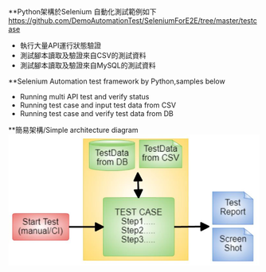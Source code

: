 **Python架構於Selenium 自動化測試範例如下
https://github.com/DemoAutomationTest/SeleniumForE2E/tree/master/testcase
- 執行大量API運行狀態驗證
- 測試腳本讀取及驗證來自CSV的測試資料
- 測試腳本讀取及驗證來自MySQL的測試資料

**Selenium Automation test framework by Python,samples below

- Running multi API test and verify status
- Running test case and input test data from CSV
- Running test case and verify test data from DB

**簡易架構/Simple architecture diagram
![image](https://github.com/DemoAutomationTest/SeleniumForE2E/blob/master/testdata/diagram.JPG?raw=true)
